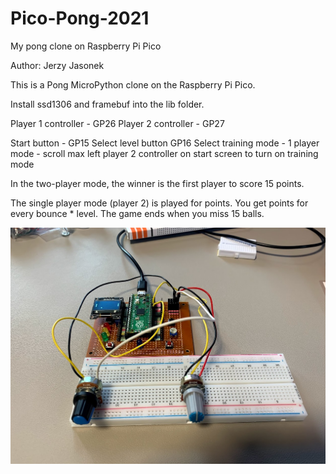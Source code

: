 # Pico-Pong-2021
My pong clone on Raspberry Pi Pico

Author: Jerzy Jasonek

This is a Pong MicroPython clone on the Raspberry Pi Pico.

Install ssd1306 and framebuf into the lib folder.

Player 1 controller - GP26
Player 2 controller - GP27

Start button - GP15
Select level button GP16
Select training mode - 1 player mode - scroll max left player 2 controller on start screen to turn on training mode

In the two-player mode, the winner is the first player to score 15 points.

The single player mode (player 2) is played for points. You get points for every bounce * level. The game ends when you miss 15 balls.

![My Pico-Pong-2021](./My-Pico-Pong-2021.jpg)
